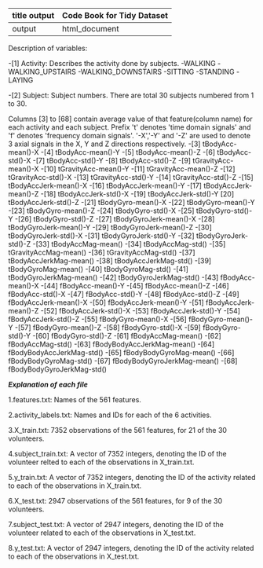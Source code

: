 |title	output|Code Book for Tidy Dataset|
--------------|--------------------------|
|output       |html_document             |


Description of variables:

-[1] Activity: Describes the activity done by subjects.
-WALKING
-WALKING_UPSTAIRS
-WALKING_DOWNSTAIRS
-SITTING
-STANDING
-LAYING

-[2] Subject: Subject numbers.
There are total 30 subjects numbered from 1 to 30.

Columns [3] to [68] contain average value of that feature(column name) for each activity and each subject. Prefix 't' denotes 'time domain signals' and 'f' denotes 'frequency domain signals'. '-X','-Y' and '-Z' are used to denote 3 axial signals in the X, Y and Z directions respectively.
-[3] tBodyAcc-mean()-X
-[4] tBodyAcc-mean()-Y
-[5] tBodyAcc-mean()-Z
-[6] tBodyAcc-std()-X
-[7] tBodyAcc-std()-Y
-[8] tBodyAcc-std()-Z
-[9] tGravityAcc-mean()-X
-[10] tGravityAcc-mean()-Y
-[11] tGravityAcc-mean()-Z
-[12] tGravityAcc-std()-X
-[13] tGravityAcc-std()-Y
-[14] tGravityAcc-std()-Z
-[15] tBodyAccJerk-mean()-X
-[16] tBodyAccJerk-mean()-Y
-[17] tBodyAccJerk-mean()-Z
-[18] tBodyAccJerk-std()-X
-[19] tBodyAccJerk-std()-Y [20] tBodyAccJerk-std()-Z
-[21] tBodyGyro-mean()-X
-[22] tBodyGyro-mean()-Y
-[23] tBodyGyro-mean()-Z
-[24] tBodyGyro-std()-X
-[25] tBodyGyro-std()-Y
-[26] tBodyGyro-std()-Z
-[27] tBodyGyroJerk-mean()-X
-[28] tBodyGyroJerk-mean()-Y
-[29] tBodyGyroJerk-mean()-Z
-[30] tBodyGyroJerk-std()-X
-[31] tBodyGyroJerk-std()-Y
-[32] tBodyGyroJerk-std()-Z
-[33] tBodyAccMag-mean()
-[34] tBodyAccMag-std()
-[35] tGravityAccMag-mean()
-[36] tGravityAccMag-std()
-[37] tBodyAccJerkMag-mean()
-[38] tBodyAccJerkMag-std()
-[39] tBodyGyroMag-mean()
-[40] tBodyGyroMag-std()
-[41] tBodyGyroJerkMag-mean()
-[42] tBodyGyroJerkMag-std()
-[43] fBodyAcc-mean()-X
-[44] fBodyAcc-mean()-Y
-[45] fBodyAcc-mean()-Z
-[46] fBodyAcc-std()-X
-[47] fBodyAcc-std()-Y
-[48] fBodyAcc-std()-Z
-[49] fBodyAccJerk-mean()-X
-[50] fBodyAccJerk-mean()-Y
-[51] fBodyAccJerk-mean()-Z
-[52] fBodyAccJerk-std()-X
-[53] fBodyAccJerk-std()-Y
-[54] fBodyAccJerk-std()-Z
-[55] fBodyGyro-mean()-X
-[56] fBodyGyro-mean()-Y
-[57] fBodyGyro-mean()-Z
-[58] fBodyGyro-std()-X
-[59] fBodyGyro-std()-Y
-[60] fBodyGyro-std()-Z
-[61] fBodyAccMag-mean()
-[62] fBodyAccMag-std()
-[63] fBodyBodyAccJerkMag-mean()
-[64] fBodyBodyAccJerkMag-std()
-[65] fBodyBodyGyroMag-mean()
-[66] fBodyBodyGyroMag-std()
-[67] fBodyBodyGyroJerkMag-mean()
-[68] fBodyBodyGyroJerkMag-std()

***Explanation of each file***

1.features.txt: Names of the 561 features.

2.activity_labels.txt: Names and IDs for each of the 6 activities.

3.X_train.txt: 7352 observations of the 561 features, for 21 of the 30 volunteers.

4.subject_train.txt: A vector of 7352 integers, denoting the ID of the volunteer relted to each of the observations in X_train.txt.

5.y_train.txt: A vector of 7352 integers, denoting the ID of the activity related to each of the observations in X_train.txt.

6.X_test.txt: 2947 observations of the 561 features, for 9 of the 30 volunteers.

7.subject_test.txt: A vector of 2947 integers, denoting the ID of the volunteer related to each of the observations in X_test.txt.

8.y_test.txt: A vector of 2947 integers, denoting the ID of the activity related to each of the observations in X_test.txt.
